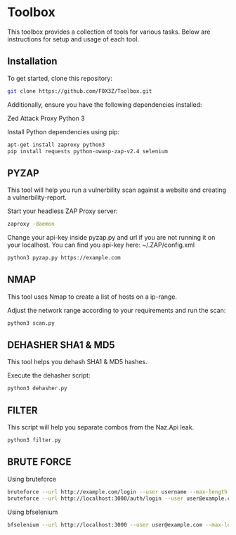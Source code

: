 # Toolbox

This toolbox provides a collection of tools for various tasks. Below are instructions for setup and usage of each tool.

## Installation

To get started, clone this repository:

```bash
git clone https://github.com/F0X3Z/Toolbox.git
```

Additionally, ensure you have the following dependencies installed:

Zed Attack Proxy
Python 3

Install Python dependencies using pip:

```bash
apt-get install zaproxy python3
pip install requests python-owasp-zap-v2.4 selenium
```
## PYZAP
This tool will help you run a vulnerbility scan against a website and creating a vulnerbility-report.

Start your headless ZAP Proxy server:
```bash
zaproxy -daemon
```

Change your api-key inside pyzap.py and url if you are not running it on your localhost.
You can find you api-key here: ~/.ZAP/config.xml
```bash
python3 pyzap.py https://example.com
```

## NMAP
This tool uses Nmap to create a list of hosts on a ip-range.

Adjust the network range according to your requirements and run the scan:

```bash
python3 scan.py
```

## DEHASHER SHA1 & MD5
This tool helps you dehash SHA1 & MD5 hashes.

Execute the dehasher script:

```bash
python3 dehasher.py
```

## FILTER
This script will help you separate combos from the Naz.Api leak.

```bash
python3 filter.py
```

## BRUTE FORCE

Using bruteforce

```bash
bruteforce --url http://example.com/login --user username --max-length 4 --chars abc123
bruteforce --url http://localhost:3000/auth/login --user user@example.com --max-length 8 --chars adoprsw
```

Using bfselenium
```bash
bfselenium --url http://localhost:3000 --user user@example.com --max-length 8 --chars adoprsw
```
